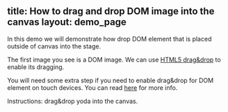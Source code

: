 title: How to drag and drop DOM image into the canvas
layout: demo_page
---

In this demo we will demonstrate how drop DOM element that is placed outside of canvas into the stage.

The first image you see is a DOM image. We can use [HTML5 drag&drop](https://www.html5rocks.com/en/tutorials/dnd/basics/) to enable its dragging.

You will need some extra step if you need to enable drag&drop for DOM element on touch devices. You can read [here](https://mobiforge.com/design-development/touch-friendly-drag-and-drop) for more info.

Instructions: drag&drop yoda into the canvas.

<!-- {% iframe /downloads/code/sandbox/Drop_DOM_Element.html %} -->

<!-- {% include_code Konva Elastic Stars Demo sandbox/Drop_DOM_Element.html %} -->
